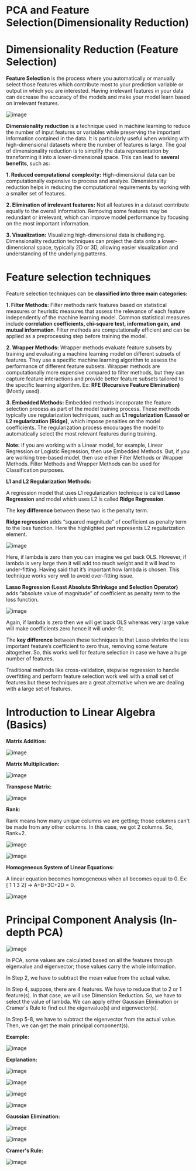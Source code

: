 # PCA and Feature Selection(Dimensionality Reduction)

# Dimensionality Reduction (Feature Selection)

**Feature Selection** is the process where you automatically or manually select those features which contribute most to your prediction variable or output in which you are interested. Having irrelevant features in your data can decrease the accuracy of the models and make your model learn based on irrelevant features.

![image](https://github.com/TITHI-KHAN/PCA-and-Feature-Selection-----Dimensionality-Reduction/assets/65033964/30a8c2df-ce96-47c5-b1cf-d5cc1ffe93ca)

**Dimensionality reduction** is a technique used in machine learning to reduce the number of input features or variables while preserving the important information contained in the data. It is particularly useful when working with high-dimensional datasets where the number of features is large. The goal of dimensionality reduction is to simplify the data representation by transforming it into a lower-dimensional space. This can lead to **several benefits**, such as:

**1. Reduced computational complexity:** High-dimensional data can be computationally expensive to process and analyze. Dimensionality reduction helps in reducing the computational requirements by working with a smaller set of features.

**2. Elimination of irrelevant features:** Not all features in a dataset contribute equally to the overall information. Removing some features may be redundant or irrelevant, which can improve model performance by focusing on the most important information.

**3. Visualization:** Visualizing high-dimensional data is challenging. Dimensionality reduction techniques can project the data onto a lower-dimensional space, typically 2D or 3D, allowing easier visualization and understanding of the underlying patterns.

# Feature selection techniques

Feature selection techniques can be **classified into three main categories:**

**1. Filter Methods:** Filter methods rank features based on statistical measures or heuristic measures that assess the relevance of each feature independently of the machine learning model. Common statistical measures include **correlation coefficients, chi-square test, information gain, and mutual information**. Filter methods are computationally efficient and can be applied as a preprocessing step before training the model.

**2. Wrapper Methods:** Wrapper methods evaluate feature subsets by training and evaluating a machine learning model on different subsets of features. They use a specific machine learning algorithm to assess the performance of different feature subsets. Wrapper methods are computationally more expensive compared to filter methods, but they can capture feature interactions and provide better feature subsets tailored to the specific learning algorithm. Ex: **RFE (Recursive Feature Elimination)** (Mostly used).

**3. Embedded Methods:** Embedded methods incorporate the feature selection process as part of the model training process. These methods typically use regularization techniques, such as **L1 regularization (Lasso) or L2 regularization (Ridge)**, which impose penalties on the model coefficients. The regularization process encourages the model to automatically select the most relevant features during training.

**Note:** If you are working with a Linear model, for example, Linear Regression or Logistic Regression, then use Embedded Methods. But, if you are working tree-based model, then use either Filter Methods or Wrapper Methods. Filter Methods and Wrapper Methods can be used for Classification purposes.

**L1 and L2 Regularization Methods:**

A regression model that uses L1 regularization technique is called **Lasso Regression** and model which uses L2 is called **Ridge Regression**.

The **key difference** between these two is the penalty term.

**Ridge regression** adds “squared magnitude” of coefficient as penalty term to the loss function. Here the highlighted part represents L2 regularization element.

![image](https://github.com/TITHI-KHAN/PCA-and-Feature-Selection-----Dimensionality-Reduction/assets/65033964/a44de8d4-d94c-47b8-ab66-f52910e0654f)

Here, if lambda is zero then you can imagine we get back OLS. However, if lambda is very large then it will add too much weight and it will lead to under-fitting. Having said that it’s important how lambda is chosen. This technique works very well to avoid over-fitting issue.

**Lasso Regression (Least Absolute Shrinkage and Selection Operator)** adds “absolute value of magnitude” of coefficient as penalty term to the loss function.

![image](https://github.com/TITHI-KHAN/PCA-and-Feature-Selection-----Dimensionality-Reduction/assets/65033964/eb4d7533-baaf-4954-8be6-6b1eb485bfdb)

Again, if lambda is zero then we will get back OLS whereas very large value will make coefficients zero hence it will under-fit.

The **key difference** between these techniques is that Lasso shrinks the less important feature’s coefficient to zero thus, removing some feature altogether. So, this works well for feature selection in case we have a huge number of features.

Traditional methods like cross-validation, stepwise regression to handle overfitting and perform feature selection work well with a small set of features but these techniques are a great alternative when we are dealing with a large set of features.

# Introduction to Linear Algebra (Basics)

**Matrix Addition:**


![image](https://github.com/TITHI-KHAN/PCA-and-Feature-Selection-----Dimensionality-Reduction/assets/65033964/5af6b542-891d-4775-ac38-e8116d13621b)

**Matrix Multiplication:**


![image](https://github.com/TITHI-KHAN/PCA-and-Feature-Selection-----Dimensionality-Reduction/assets/65033964/3686b64a-82f2-4618-b057-dfd8eb00082f)

**Transpose Matrix:**


![image](https://github.com/TITHI-KHAN/PCA-and-Feature-Selection-----Dimensionality-Reduction/assets/65033964/19d4b6a5-d402-464b-a5af-83f2457d7cc6)

**Rank:**

Rank means how many unique columns we are getting; those columns can't be made from any other columns. In this case, we got 2 columns. So, Rank=2.

![image](https://github.com/TITHI-KHAN/PCA-and-Feature-Selection-----Dimensionality-Reduction/assets/65033964/af6c5ea9-7cf3-4133-b258-2ce7e34a2bfa)

![image](https://github.com/TITHI-KHAN/PCA-and-Feature-Selection-----Dimensionality-Reduction/assets/65033964/14782ef3-b299-4cdb-bb73-0428375fb0c4)

**Homogeneous System of Linear Equations:**

A linear equation becomes homogeneous when all becomes equal to 0.
Ex: [ 1 1 3 2] -> A+B+3C+2D = 0.

![image](https://github.com/TITHI-KHAN/PCA-and-Feature-Selection-----Dimensionality-Reduction/assets/65033964/fea58b9b-7bc0-456d-943b-2a000f2a69fb)

# Principal Component Analysis (In-depth PCA)

![image](https://github.com/TITHI-KHAN/PCA-and-Feature-Selection-----Dimensionality-Reduction/assets/65033964/38c1a5ee-a6c5-4c63-88f5-4457d8f439a8)

In PCA, some values are calculated based on all the features through eigenvalue and eigenvector; those values carry the whole information.

In Step 2, we have to subtract the mean value from the actual value. 

In Step 4, suppose, there are 4 features. We have to reduce that to 2 or 1 feature(s). In that case, we will use Dimension Reduction. So, we have to select the value of lambda. We can apply either Gaussian Elimination or Cramer's Rule to find out the eigenvalue(s) and eigenvector(s). 

In Step 5-8, we have to subtract the eigenvector from the actual value. Then, we can get the main principal component(s).

**Example:**

![image](https://github.com/TITHI-KHAN/PCA-and-Feature-Selection-----Dimensionality-Reduction/assets/65033964/0762ac32-d26c-4b6a-bf0f-bbbde379ebc2)

**Explanation:**

![image](https://github.com/TITHI-KHAN/PCA-and-Feature-Selection-----Dimensionality-Reduction/assets/65033964/52454a2c-22f8-4ce1-9959-fe0537be1259)

![image](https://github.com/TITHI-KHAN/PCA-and-Feature-Selection-----Dimensionality-Reduction/assets/65033964/1ef3ee77-0748-42db-b746-6a8b6d716efc)

![image](https://github.com/TITHI-KHAN/PCA-and-Feature-Selection-----Dimensionality-Reduction/assets/65033964/29585506-7e63-496a-b059-6b1e891f8a6c)

![image](https://github.com/TITHI-KHAN/PCA-and-Feature-Selection-----Dimensionality-Reduction/assets/65033964/2ab2d8a5-f67c-4eff-bb26-a9de3533d883)

**Gaussian Elimination:**

![image](https://github.com/TITHI-KHAN/PCA-and-Feature-Selection-----Dimensionality-Reduction/assets/65033964/6e170967-995c-46e8-a196-321f35ba9101)

![image](https://github.com/TITHI-KHAN/PCA-and-Feature-Selection-----Dimensionality-Reduction/assets/65033964/63084814-c2be-4ffc-8a1f-f2f6d542969f)

**Cramer's Rule:**

![image](https://github.com/TITHI-KHAN/PCA-and-Feature-Selection-----Dimensionality-Reduction/assets/65033964/70b55d42-52c5-43ad-ba62-34f457747788)





